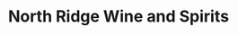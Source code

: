 ---
title: "North Ridge Wine and Spirits"
url: /ellicott-city/north-ridge-wine-and-spirits/
shop: Spirituosen
---